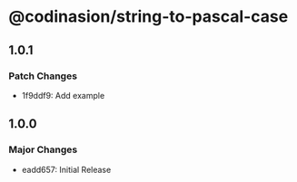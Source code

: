# @codinasion/string-to-pascal-case

## 1.0.1

### Patch Changes

- 1f9ddf9: Add example

## 1.0.0

### Major Changes

- eadd657: Initial Release
